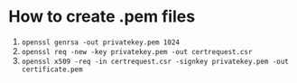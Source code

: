 # How to create .pem files

1. `openssl genrsa -out privatekey.pem 1024`
2. `openssl req -new -key privatekey.pem -out certrequest.csr`
3. `openssl x509 -req -in certrequest.csr -signkey privatekey.pem -out certificate.pem`
